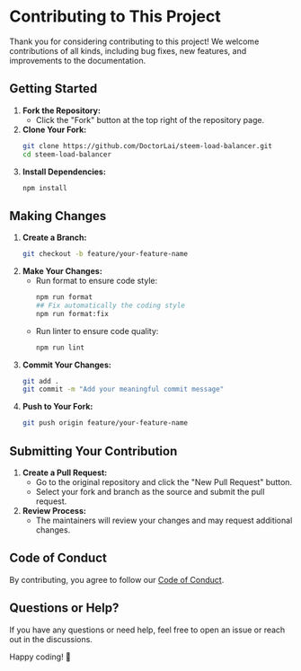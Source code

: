 # Contributing to This Project

Thank you for considering contributing to this project! We welcome contributions of all kinds, including bug fixes, new features, and improvements to the documentation.

## Getting Started

1. **Fork the Repository:**
   - Click the "Fork" button at the top right of the repository page.
2. **Clone Your Fork:**
   ```bash
   git clone https://github.com/DoctorLai/steem-load-balancer.git
   cd steem-load-balancer
   ```
3. **Install Dependencies:**
   ```bash
   npm install
   ```

## Making Changes

1. **Create a Branch:**
   ```bash
   git checkout -b feature/your-feature-name
   ```
2. **Make Your Changes:**
   - Run format to ensure code style:
     ```bash
     npm run format
     ## Fix automatically the coding style
     npm run format:fix
     ```
   - Run linter to ensure code quality:
     ```bash
     npm run lint
     ``` 
3. **Commit Your Changes:**
   ```bash
   git add .
   git commit -m "Add your meaningful commit message"
   ```
4. **Push to Your Fork:**
   ```bash
   git push origin feature/your-feature-name
   ```

## Submitting Your Contribution

1. **Create a Pull Request:**
   - Go to the original repository and click the "New Pull Request" button.
   - Select your fork and branch as the source and submit the pull request.
2. **Review Process:**
   - The maintainers will review your changes and may request additional changes.

## Code of Conduct

By contributing, you agree to follow our [Code of Conduct](CODE_OF_CONDUCT.md).

## Questions or Help?

If you have any questions or need help, feel free to open an issue or reach out in the discussions.

Happy coding! 🚀
